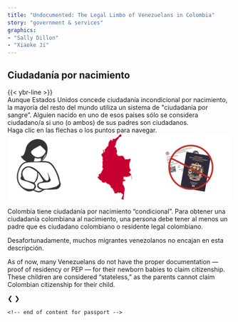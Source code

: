 ```yaml
---
title: "Undocumented: The Legal Limbo of Venezuelans in Colombia"
story: "government & services"
graphics:
- "Sally Dillon"
- "Xiaoke Ji"
---
```

<div class="divider"></div>
<section class="interactive">
  <div class="interactive__body" id="interactive__gov-birthright">
        <!-- front page -->
        <div class="container-body-birthright">
          <div class="flex-column" id="r-1">
          <div class="interactive__header">
            <h2 class="interactive__title">Ciudadanía por nacimiento</h2>
            {{< ybr-line >}}
            <div class="interactive__intro">Aunque Estados Unidos concede ciudadanía incondicional por nacimiento, la mayoría del resto del mundo utiliza un sistema de "ciudadanía por sangre”. Alguien nacido en uno de esos países sólo se considera ciudadano/a si uno (o ambos) de sus padres son ciudadanos.</div>
          </div>
          <div class="bottom-text" id="birthright-body-bottom">
            Haga clic en las flechas o los puntos para navegar.
          </div>
        </div>
      </div>
      <!-- slideshow goes here -->
        <div class="slideshow-container" id="birthright-body-top">
          <!-- second slide -->
          <div class="mySlides-birthright">
              <div class="flourish flourish-embed flourish-chart" data-src="visualisation/332530"></div><script src="https://public.flourish.studio/resources/embed.js"></script>
          </div>
          <div class="mySlides-birthright">
            <div class="slide-image">
              <img class="slide-img-doc slide-img" src="assets/colombia-baby-doc.svg" alt="Colombia">
              <div class="slide-txt">
                <p>Colombia tiene ciudadanía por nacimiento “condicional”. Para obtener una ciudadanía colombiana al nacimiento, una persona debe tener al menos un padre que es ciudadano colombiano o residente legal colombiano.</p>
                <p>Desafortunadamente, muchos migrantes venezolanos no encajan en esta descripción.</p>
                <p>As of now, many Venezuelans do not have the proper documentation — proof of residency or PEP —  for their newborn babies to claim citizenship. These children are considered “stateless,” as the parents cannot claim Colombian citizenship for their child.</p>
              </div>
            </div>
          </div>
          <!-- slideshow buttons -->
          <div class="slideshow-buttons flex" id="birthright-slide-buttons">
            <a class="prev" onclick="plusSlidesBirthright(-1)">&#10094;</a>
            <a class="next" onclick="plusSlidesBirthright(1)">&#10095;</a>
          </div>
        </div>
        <div style="text-align:center">
          <span class="dot-Birthright" onclick="currentSlideBirthright(1)"></span>
          <span class="dot-Birthright" onclick="currentSlideBirthright(2)"></span>
        </div>
      <!-- bottom caption -->

    <!-- end of content for passport -->
</section>
<div class="divider"></div>
